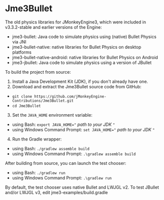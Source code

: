 # Jme3Bullet
The old physics libraries for JMonkeyEngine3, which were included in v3.3.2-stable and earlier versions of the Engine:
 + jme3-bullet: Java code to simulate physics using (native) Bullet Physics via JNI
 + jme3-bullet-native: native libraries for Bullet Physics on desktop platforms
 + jme3-bullet-native-android: native libraries for Bullet Physics on Android
 + jme3-jbullet: Java code to simulate physics using a version of JBullet

To build the project from source:
 1. Install a Java Development Kit (JDK), if you don't already have one.
 2. Download and extract the Jme3Bullet source code from GitHub:
   + `git clone https://github.com/jMonkeyEngine-Contributions/Jme3Bullet.git`
   + `cd Jme3Bullet`
 3. Set the `JAVA_HOME` environment variable:
   + using Bash:  `export JAVA_HOME="` *path to your JDK* `"`
   + using Windows Command Prompt:  `set JAVA_HOME="` *path to your JDK* `"`
 4. Run the Gradle wrapper:
   + using Bash:  `./gradlew assemble build`
   + using Windows Command Prompt:  `.\gradlew assemble build`

After building from source, you can launch the test chooser:
   + using Bash:  `./gradlew run`
   + using Windows Command Prompt:  `.\gradlew run`

By default, the test chooser uses native Bullet and LWJGL v2.
To test JBullet and/or LWJGL v3, edit jme3-examples/build.gradle
